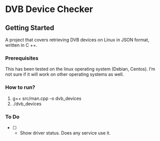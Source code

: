 # DVB Device Checker

## Getting Started
A project that covers retrieving DVB devices on Linux in JSON format, written in C ++.

### Prerequisites
This has been tested on the linux operating system (Debian, Centos). I’m not sure if it will work on other operating systems as well.

### How to run?
1. g++ src/man.cpp -o dvb_devices
2. ./dvb_devices

### To Do
- [ ] - Show driver status. Does any service use it.
